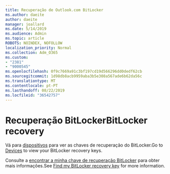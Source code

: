 ```yaml
---
title: Recuperação de Outlook.com BitLocker
ms.author: daeite
author: daeite
manager: joallard
ms.date: 5/14/2019
ms.audience: Admin
ms.topic: article
ROBOTS: NOINDEX, NOFOLLOW
localization_priority: Normal
ms.collection: Adm_O365
ms.custom:
- "2381"
- "9000545"
ms.openlocfilehash: 0f9c7669a91c3bf197cd19d566296dd0dedf62cb
ms.sourcegitcommit: 1d98db8acb9959aba3b5e308a567ade6b62da56c
ms.translationtype: MT
ms.contentlocale: pt-PT
ms.lasthandoff: 08/22/2019
ms.locfileid: "36542757"
---
```

# <a name="bitlocker-recovery"></a><span data-ttu-id="e4955-102">Recuperação BitLocker</span><span class="sxs-lookup"><span data-stu-id="e4955-102">BitLocker recovery</span></span>

<span data-ttu-id="e4955-103">Vá para [dispositivos](https://account.microsoft.com/devices/recoverykey) para ver as chaves de recuperação do BitLocker.</span><span class="sxs-lookup"><span data-stu-id="e4955-103">Go to [Devices](https://account.microsoft.com/devices/recoverykey) to view your BitLocker recovery keys.</span></span>

<span data-ttu-id="e4955-104">Consulte a [encontrar a minha chave de recuperação BitLocker](https://support.microsoft.com/help/4026181) para obter mais informações.</span><span class="sxs-lookup"><span data-stu-id="e4955-104">See [Find my BitLocker recovery key](https://support.microsoft.com/help/4026181) for more information.</span></span>